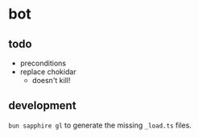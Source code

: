 # bot

## todo

- preconditions
- replace chokidar
  - doesn't kill!

## development

`bun sapphire gl` to generate the missing `_load.ts` files.
